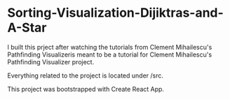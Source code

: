 # Sorting-Visualization-Dijiktras-and-A-Star

I built this prject after watching the tutorials from Clement Mihailescu's Pathfinding Visualizeris meant to be a tutorial for Clement Mihailescu's Pathfinding Visualizer project.

Everything related to the project is located under /src.

This project was bootstrapped with Create React App.
